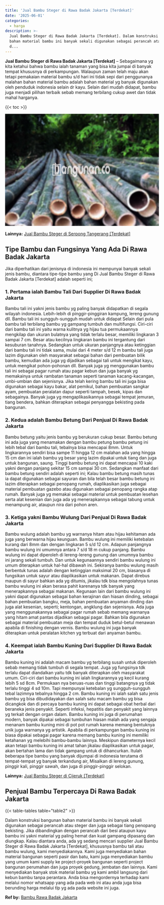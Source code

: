 ```yaml
---
title: 'Jual Bambu Steger di Rawa Badak Jakarta [Terdekat]'
date: '2025-06-01'
categories:
  - harga
description: >-
  Jual Bambu Steger di Rawa Badak Jakarta [Terdekat]. Dalam konstruksi bangunan
  bahan material bambu ini banyak sekali digunakan sebagai perancah atau steger
  d...
---
```


**Jual Bambu Steger di Rawa Badak Jakarta \[Terdekat\]** – Sebagaimana yg kita ketahui bahwa bambu ialah tanaman yang bisa kita jumpai di banyak tempat khususnya di perkampungan. Walaupun zaman telah maju akan tetapi pemakaian material bambu s/d hari ini tidak sepi dari penggunanya malahan bahan material bambu adalah bahan material yg banyak digunakan oleh penduduk indonesia selain dr kayu. Selain dari mudah didapat, bambu juga menjadi pilihan terbaik sebab memang terbilang cukup awet dan tidak mahal harganya.

{{< toc >}}

![Jual Bambu Steger di Rawa Badak Jakarta [Terdekat]](/images/jual-bambu-tali-22.png)

**Lainnya:** [Jual Bambu Steger di Serpong Tangerang \[Terdekat\]](https://bambu.bangunan.co/jual-bambu-steger-di-serpong-tangerang-terdekat/)

## Tipe Bambu dan Fungsinya Yang Ada Di Rawa Badak Jakarta

Jika diperhatikan dari jenisnya di indonesia ini mempunyai banyak sekali jenis bambu, diantara tipe-tipe bambu yang Di Jual Bambu Steger di Rawa Badak Jakarta \[Terdekat\] adalah seperti ini;

### 1\. Pertama ialah Bambu Tali Dari Supplier Di Rawa Badak Jakarta

Bambu tali ini yakni jenis bambu yg paling banyak didapatkan di segala wilayah indonesia. Lebih-lebih di pinggir-pinggiran kampung, lereng gunung dll. Bambu tali ini sungguh-sungguh mudah untuk didapat Selain dari pula bambu tali terbilang bambu yg gampang tumbuh dan multifungsi. Ciri-ciri dari bambu tali ini yaitu warna kulitnya yg hijau tua permukaannya mengkilap dan ukuran bulatnya yang tidak terlalu besar, memiliki lingkaran 3 sampai 7 cm. Besar atau kecilnya lingkaran bambu ini tergantung dari kesuburan tanahnya. Sedangkan untuk ukuran panjangnya atau ketinggian dari bambu tali ini tidak sama, mulai dari 4 meter s/d 12 m bambu tali juga lazim digunakan oleh masyarakat sebagai bahan dari pembuatan bilik bambu, kemudian ada juga yg dijadikan sebagai tali untuk mengikat kayu, untuk mengikat pohon-pohonan dll. Banyak juga yg menggunakan bambu tali ini sebagai pagar rumah atau pagar kebun dan juga banyak yg memakainya untuk rambatan tanaman seperti tanaman kacang-kacangan, umbi-umbian dan sejenisnya. Jika telah kering bambu tali ini juga bisa digunakan sebagai kayu bakar, alat pemikul, bahan pembuatan sangkar ayam, pembuatan peralatan dapur seperti tampah, besek, kipas dan sebagainya. Banyak juga yg mengaplikasikannya sebagai tempat jemuran, tiang bendera, bahkan diterapkan sebagai penyangga bekisting pada bangunan.

### 2\. Kedua adalah Bambu Betung Dari Penjual Di Rawa Badak Jakarta

Bambu betung yaitu jenis bambu yg berukuran cukup besar. Bambu betung ini ada juga yang menamakan dengan bambu petung bambu petung ini lebih tebal dari bambu tali, tebalnya bisa mencapai 8mm. Untuk lingkarannya sendiri bisa sampe 11 hingga 12 cm malahan ada yang hingga 15 cm dan ini ialah bambu yg besar yang lazim dipakai untuk tiang dan juga untuk bangunan, saung. Tinggi bambu betung ini dapat mencapai 10 kaki yakni dengan panjang sekitar 15 cm sampai 30 cm. Sedangkan manfaat dari bambu betung sendiri adalah seperti ini; Kalau bambu betung masih tunas ia dapat digunakan sebagai sayuran dan bila telah besar bambu betung ini lazim diterapkan sebagai penopang rumah, diaplikasikan juga sebagai material pembuatan gazebo atau digunakan sebagai penopang rangka atap rumah. Banyak juga yg memakai sebagai material untuk pembuatan lesehan serta alat kesenian dan juga ada yg menerapkannya sebagai tabung untuk menampung air, ataupun nira dari pohon aren.

### 3\. Ketiga yakni Bambu Wulung Dari Penjual Di Rawa Badak Jakarta

Bambu wulung adalah bambu yg warnanya hitam atau hijau kehitaman ada juga yang berwarna hijau keunguan. Bambu wulung ini memiliki ketebalan kurang dari 8mm dan dengan lingkaran 5 s/d 12 cm. Adapun panjangnya bambu wulung ini umumnya antara 7 s/d 18 m cukup panjang. Bambu wulung ini dapat diperoleh di lereng-lereng gunung dan umumnya bambu ini jarang sekali tumbuh. Dan untuk kegunaannya sendiri bambu wulung ini umum diterapkan untuk hal-hal dibawah ini. Sekiranya bambu wulung masih berbentuk tunas adalah dengan ketinggian maksimal 20 cm, biasanya di fungsikan untuk sayur atau diaplikasikan untuk makanan. Dapat direbus maupun di sayur bahkan ada yg ditumis, jikalau tdk bisa mengolahnya tunas bambu wulung ini akan berasa pahit karenanya tdk banyak yang menerapkannya sebagai makanan. Kegunaan lain dari bambu wulung ini yakni dapat digunakan sebagai bahan kerajinan dan hiasan dinding, sebagai bahan pembuatan bangku, meja, bahan pembuatan anyaman dinding dan juga alat kesenian, seperti; kentongan, angklung dan sejenisnya. Ada juga yang menggunakannya sebagai pagar rumah sebab memang warnanya yang hitam amat pantas dijadikan sebagai pagar. Bahkan bila digunakan sebagai material pembuatan meja dan tempat duduk betul-betul menawan apabila di finishing dengan vernis. Bambu wulung ini juga banyak diterapkan untuk peralatan kitchen yg terbuat dari anyaman bambu.

### 4\. Keempat ialah Bambu Kuning Dari Supplier Di Rawa Badak Jakarta

Bambu kuning ini adalah macam bambu yg terbilang susah untuk diperoleh sebab memang tidak tumbuh di segala tempat. Juga yg fungsinya tdk terlalu dapat diandalkan yaitu tdk banyak diterapkan oleh masyarakat umum. Ciri-ciri dari bambu kuning ini ialah lingkarannya yg kecil kurang lebih 5 sd 8cm. Permukaan nya beruas-ruas dan tinggi batangnya yg tidak terlalu tinggi 4 sd 10m. Tapi mempunyai ketebalan yg sungguh-sungguh tebal lazimnya tebalnya hingga 2 cm. Bambu kuning ini ialah salah satu jenis bambu yg bisa dibudidayakan dan salah satu macam bambu yg bisa dicangkok dan di percaya bambu kuning ini dapat sebagai obat herbal dari beraneka jenis penyakit. Seperti infeksi, hepatitis dan penyakit yang lainnya yg terkait dengan organ dalam. Bambu kuning ini juga di perumahan modern, banyak dipakai sebagai tumbuhan hiasan malah ada yang sengaja menanam bambu kuning mini di pot pot rumah karena memang bentuknya unik juga warnanya yg artistik. Apabila di perkampungan bambu kuning ini biasa dipakai sebagai pagar karena memang bambu kuning ini memiliki ketahanan yg melebihi bambu-bambu lainnya. Meskipun diameternya kecil akan tetapi bambu kuning ini amat tahan jikalau diaplikasikan untuk pagar, akan bertahan lama dan tidak gampang untuk di dihancurkan. Itulah beberapa tipe bambu yang banyak dijumpai di indonesia terutama di tempat-tempat yg banyak terkandung air, Misalkan di lereng gunung, pinggir kali, pinggir sawah, dan juga di pinggir-pinggir selokan.

**Lainnya:** [Jual Bambu Steger di Cijeruk \[Terdekat\]](https://bambu.bangunan.co/jual-bambu-steger-di-cijeruk-terdekat/)

## Penjual Bambu Terpercaya Di Rawa Badak Jakarta

{{< table-tables table="table2" >}}

Dalam konstruksi bangunan bahan material bambu ini banyak sekali digunakan sebagai perancah atau steger dan juga sebagai tiang penopang bekisting. Jika dibandingkan dengan perancah dari besi ataupun kayu bambu ini yakni material yg paling hemat dan kuat gampang dipasang dan diungkap. Kalau diantara anda, ada yg sedang mencari supplier Jual Bambu Steger di Rawa Badak Jakarta \[Terdekat\], khususnya bambu tali atau bambu wulung, kami menyediakannya. Kami juga menyediakan bahan material bangunan seperti pasir dan batu, kami juga menyediakan bambu yang umum kami supply ke project-proyek bangunan seperti project bangunan perumahan dan juga proyek gedung, jembatan dan lainnya. Kami menyediakan banyak stok material bambu yg kami ambil langsung dari kebun bambu tanpa perantara. Anda bisa mengordernya terhadap kami melalui nomor whatsapp yang ada pada web ini atau anda juga bisa berunding harga melalui tlp yg ada pada website ini juga.

**Ref by:** [Bambu Rawa Badak Jakarta](https://id.wikipedia.org/wiki/Bambu)
